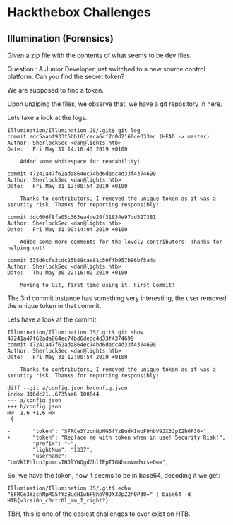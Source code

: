 # Hackthebox Challenges

## Illumination (Forensics)

Given a zip file with the contents of what seems to be dev files. 

Question : A Junior Developer just switched to a new source control platform. Can you find the secret token? 

We are supposed to find a token.

Upon unziping the files, we observe that, we have a git repository in here.

Lets take a look at the logs.

```
Illumination/Illumination.JS/.git$ git log
commit edc5aabf933f6bb161ceca6cf7d0d2160ce333ec (HEAD -> master)
Author: SherlockSec <dan@lights.htb>
Date:   Fri May 31 14:16:43 2019 +0100

    Added some whitespace for readability!

commit 47241a47f62ada864ec74bd6dedc4d33f4374699
Author: SherlockSec <dan@lights.htb>
Date:   Fri May 31 12:00:54 2019 +0100

    Thanks to contributors, I removed the unique token as it was a security risk. Thanks for reporting responsibly!

commit ddc606f8fa05c363ea4de20f31834e97dd527381
Author: SherlockSec <dan@lights.htb>
Date:   Fri May 31 09:14:04 2019 +0100

    Added some more comments for the lovely contributors! Thanks for helping out!

commit 335d6cfe3cdc25b89cae81c50ffb957b86bf5a4a
Author: SherlockSec <dan@lights.htb>
Date:   Thu May 30 22:16:02 2019 +0100

    Moving to Git, first time using it. First Commit!

```

The 3rd commit instance has something very interesting, the user removed the unique token in that commit.

Lets have a look at the commit.

```
Illumination/Illumination.JS/.git$ git show 47241a47f62ada864ec74bd6dedc4d33f4374699
commit 47241a47f62ada864ec74bd6dedc4d33f4374699
Author: SherlockSec <dan@lights.htb>
Date:   Fri May 31 12:00:54 2019 +0100

    Thanks to contributors, I removed the unique token as it was a security risk. Thanks for reporting responsibly!

diff --git a/config.json b/config.json
index 316dc21..6735aa6 100644
--- a/config.json
+++ b/config.json
@@ -1,6 +1,6 @@
 {
 
-       "token": "SFRCe3YzcnNpMG5fYzBudHIwbF9hbV9JX3JpZ2h0P30=",
+       "token": "Replace me with token when in use! Security Risk!",
        "prefix": "~",
        "lightNum": "1337",
        "username": "UmVkIEhlcnJpbmcsIHJlYWQgdGhlIEpTIGNhcmVmdWxseQ==",
```
So, we have the token, now it seems to be in base64, decoding it we get:

```
Illumination/Illumination.JS/.git$ echo "SFRCe3YzcnNpMG5fYzBudHIwbF9hbV9JX3JpZ2h0P30=" | base64 -d
HTB{v3rsi0n_c0ntr0l_am_I_right?}
```
TBH, this is one of the easiest challenges to ever exist on HTB.
